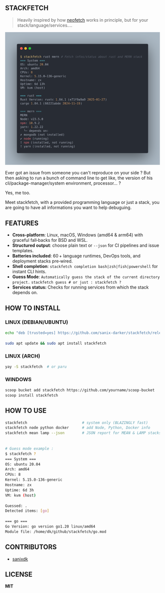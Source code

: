 ## STACKFETCH

> Heavily inspired by how [neofetch](https://github.com/dylanaraps/neofetch) works in principle, but for your stack/language/services....

![screenshot](./screenshot.png)

Ever got an issue from someone you can't reproduce on your side ?
But then asking to run a bunch of command line to get like, the version of his cli/package-manager/system environment, processor... ?

Yes, me too.

Meet stackfetch, with a provided programming language or just a stack, you are going to have all informations you want to help debuguing.

## FEATURES

- **Cross‑platform**: Linux, macOS, Windows (amd64 & arm64) with graceful fall‑backs for BSD and WSL.
- **Structured output**: choose plain text or `--json` for CI pipelines and issue templates.
- **Batteries included**: 60 + language runtimes, DevOps tools, and deployment stacks pre‑wired.
- **Shell completion**: `stackfetch completion bash|zsh|fish|powershell` for instant CLI hints.
- **Guess Mode**: `Automatically guess the stack of the current directory project.`
    `stackfetch guess # or just : stackfetch ?`
- **Services status:** Checks for running services from which the stack depends on.

## HOW TO INSTALL

### LINUX (DEBIAN/UBUNTU)

```bash
echo "deb [trusted=yes] https://github.com/sanix-darker/stackfetch/releases/latest/download/ ./" | sudo tee /etc/apt/sources.list.d/stackfetch.list

sudo apt update && sudo apt install stackfetch
```

### LINUX (ARCH)

```bash
yay -S stackfetch  # or paru
```

### WINDOWS

```bash
scoop bucket add stackfetch https://github.com/yourname/scoop-bucket
scoop install stackfetch
```

## HOW TO USE

```bash
stackfetch                         # system only (BLAZINGLY fast)
stackfetch node python docker      # add Node, Python, Docker info
stackfetch mean lamp --json        # JSON report for MEAN & LAMP stacks


# Guess mode example :
$ stackfetch ?
=== System ===
OS: ubuntu 20.04
Arch: amd64
CPUs: 8
Kernel: 5.15.0-136-generic
Hostname: zx
Uptime: 6d 3h
VM: kvm (host)

Guessed: .
Detected items: [go]

=== go ===
Go Version: go version go1.20 linux/amd64
Module file: /home/dk/github/stackfetch/go.mod
```

## CONTRIBUTORS

- [sanixdk](https://github.com/sanix-darker)

## LICENSE

**MIT**
